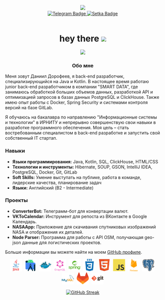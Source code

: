 <div id="header" align="center">
  <img src="https://media.giphy.com/media/M9gbBd9nbDrOTu1Mqx/giphy.gif" width="100"/>
</div>
<div id="badges" align="center">
  <a href="https://t.me/dorofeev_daniil">
    <img src="https://img.shields.io/badge/Telegram-blue?style=for-the-badge&logo=Telegram&logoColor=white" alt="Telegram Badge"/>
  </a>
  <a href="https://set.ki/QYvWi5U">
    <img src="https://img.shields.io/badge/Сетка-purple?style=for-the-badge&logo=site&logoColor=white" alt="Setka Badge"/>
  </a>
</div>
<div align="center">
<img src="https://komarev.com/ghpvc/?username=your-github-username&style=flat-square&color=blue" alt=""/>
  </div>
<h1 align="center">
  hey there
  <img src="https://media.giphy.com/media/hvRJCLFzcasrR4ia7z/giphy.gif" width="30px"/>
</h1>

<div align="center">
  <img src="https://media.giphy.com/media/Tz30dcgKE3GCTYpxol/giphy.gif?cid=ecf05e47ffnhu2hr6aculow7h7r6zl1x2io13t0x0v86kg6t&ep=v1_gifs_search&rid=giphy.gif&ct=g"/>
</div>
<h3 align="center">
  Обо мне
</h3>
<div>

<p>Меня зовут Даниил Дорофеев, я back-end разработчик, специализирующийся на Java и Kotlin. В настоящее время работаю junior back-end разработчиком в компании "SMART DATA", где занимаюсь обработкой больших объемов данных, разработкой API и оптимизацией запросов в базах данных PostgreSQL и ClickHouse. Также имею опыт работы с Docker, Spring Security и системами контроля версий на базе GitLab.</p>

<p>Я обучаюсь на бакалавра по направлению "Информационные системы и технологии" в ИРНИТУ и непрерывно совершенствую свои навыки в разработке программного обеспечения. Моя цель – стать востребованным специалистом в back-end разработке и запустить свой собственный IT стартап.</p>

<h3>Навыки</h3>
<ul>
  <li><strong>Языки программирования:</strong> Java, Kotlin, SQL, ClickHouse, HTML/CSS</li>
  <li><strong>Технологии и инструменты:</strong> Hibernate, SOUP, GSON, IntelliJ IDEA, PostgreSQL, Docker, Git, GitLab</li>
  <li><strong>Soft Skills:</strong> Умение выступать на публике, работа в команде, лидерские качества, планирование задач</li>
  <li><strong>Языки:</strong> Английский (B2 - Intermediate)</li>
</ul>

<h3>Проекты</h3>
<ul>
  <li><strong>ConverterBot:</strong> Телеграмм-бот для конвертации валют.</li>
  <li><strong>VKToCalendar:</strong> Инструмент для репоста из ВКонтакте в Google Календарь.</li>
  <li><strong>NASAApp:</strong> Приложение для скачивания спутниковых изображений NASA и отображения их деталей.</li>
  <li><strong>Node Parser:</strong> Программа для работы с API OSM, получающая geo-json данные для логистических проектов.</li>
</ul>

<p>Больше информации вы можете найти на моем <a href="https://github.com/DorofeeVDaniil1">GitHub профиле</a>.</p>

</div>

<div align="center">
  <img src="https://github.com/devicons/devicon/blob/master/icons/java/java-original-wordmark.svg" title="Java" alt="Java" width="40" height="40"/>&nbsp;
  <img src="https://github.com/devicons/devicon/blob/master/icons/androidstudio/androidstudio-original.svg" title="Android" alt="Android" width="40" height="40"/>&nbsp;
  <img src="https://github.com/devicons/devicon/blob/master/icons/docker/docker-original.svg" title="Docker" alt="Docker" width="40" height="40"/>&nbsp;
  <img src="https://github.com/devicons/devicon/blob/master/icons/graphql/graphql-plain-wordmark.svg" title="GraphQL" alt="GraphQL" width="40" height="40"/>&nbsp;
  <img src="https://github.com/devicons/devicon/blob/master/icons/spring/spring-original-wordmark.svg" title="Spring" alt="Spring" width="40" height="40"/>&nbsp;
  <img src="https://github.com/devicons/devicon/blob/master/icons/css3/css3-plain-wordmark.svg"  title="CSS3" alt="CSS" width="40" height="40"/>&nbsp;
  <img src="https://github.com/devicons/devicon/blob/master/icons/html5/html5-original.svg" title="HTML5" alt="HTML" width="40" height="40"/>&nbsp;
  <img src="https://github.com/devicons/devicon/blob/master/icons/javascript/javascript-original.svg" title="JavaScript" alt="JavaScript" width="40" height="40"/>&nbsp;
  <img src="https://github.com/devicons/devicon/blob/master/icons/firebase/firebase-plain-wordmark.svg" title="Firebase" alt="Firebase" width="40" height="40"/>&nbsp;
   <img src="https://github.com/devicons/devicon/blob/master/icons/postgresql/postgresql-original.svg" title="PostgreSQL" alt="PostgreSQL" width="40" height="40"/>&nbsp;
  <img src="https://github.com/devicons/devicon/blob/master/icons/mysql/mysql-original-wordmark.svg" title="MySQL"  alt="MySQL" width="40" height="40"/>&nbsp;
   <img src="https://github.com/devicons/devicon/blob/master/icons/gitlab/gitlab-original.svg" title="GitLab" alt="GitLab" width="40" height="40"/>&nbsp;
  <img src="https://github.com/devicons/devicon/blob/master/icons/git/git-original-wordmark.svg" title="Git" **alt="Git" width="40" height="40"/>
</div>

<div align="center">

[![GitHub Streak](http://github-readme-streak-stats.herokuapp.com?user=DorofeeVDaniil1&theme=dark&background=000000)](https://git.io/streak-stats)



</div>



